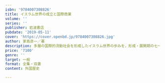 ```yaml
---
isbn: '9784007308826'
title: イスラム世界の成立と国際商業
volume: ''
series: ''
publisher: 岩波書店
pubdate: '2019-05-11'
cover: 'https://cover.openbd.jp/9784007308826.jpg'
author: 家島彦一／著
description: 多層の国際的流動社会を形成したイスラム世界の歩みを，形成・展開期の七～一〇世紀を中心に考察する．
price: '7100'
genre: ''
target: 一般
format: 全集・双書
content: 外国歴史

---
```

